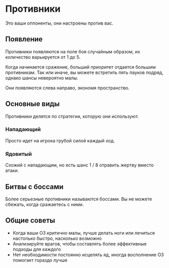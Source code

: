 # Противники

Это ваши оппоненты, они настроены против вас.

## Появление

Противники появляются на поле боя случайным образом, их количество варьируется от 1 до 5.

Когда начинается сражение, больший приоритет отдается большим противникам. Так или иначе, вы можете встретить пять пауков подряд, однако шансы невероятно малы.

Они появляются слева направо, экономя пространство.

## Основные виды

Противники делятся по стратегии, которую они используют.

### Нападающий

Просто идет на игрока грубой силой каждый ход.

### Ядовитый

Схожий с нападающим, но есть шанс 1 / 8 отравить жертву вместо атаки.

## Битвы с боссами

Более серьезные противники называются боссами. Вы не можете сбежать, когда сражаетесь с ними.

## Общие советы

- Когда ваши ОЗ критично малы, лучше делать ноги или лечиться настолько быстро, насколько возможно
- Анализируйте врагов, чтобы составлять более эффективные подходы для каждого
- Нет необходимости постоянно исцелять яд, иногда восполнение ОЗ помогает гораздо лучше

